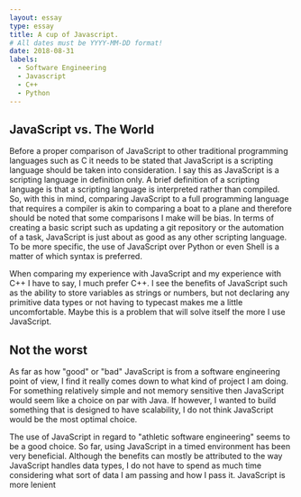 ```yaml
---
layout: essay
type: essay
title: A cup of Javascript.
# All dates must be YYYY-MM-DD format!
date: 2018-08-31
labels:
  - Software Engineering
  - Javascript
  - C++
  - Python
---
```


## JavaScript vs. The World

Before a proper comparison of JavaScript to other traditional programming languages such as C it needs to be stated that JavaScript is a scripting language should be taken into consideration. I say this as JavaScript is a scripting language in definition only. A brief definition of a scripting language is that a scripting language is interpreted rather than compiled. So, with this in mind, comparing JavaScript to a full programming language that requires a compiler is akin to comparing a boat to a plane and therefore should be noted that some comparisons I make will be bias.
In terms of creating a basic script such as updating a git repository or the automation of a task, JavaScript is just about as good as any other scripting language. To be more specific, the use of JavaScript over Python or even Shell is a matter of which syntax is preferred. 

When comparing my experience with JavaScript and my experience with C++ I have to say, I much prefer C++. I see the benefits of JavaScript such as the ability to store variables as strings or numbers, but not declaring any primitive data types or not having to typecast makes me a little uncomfortable. Maybe this is a problem that will solve itself the more I use JavaScript.

## Not the worst
As far as how "good" or "bad" JavaScript is from a software engineering point of view, I find it really comes down to what kind of project I am doing. For something relatively simple and not memory sensitive then JavaScript would seem like a choice on par with Java. If however, I wanted to build something that is designed to have scalability, I do not think JavaScript would be the most optimal choice.

The use of JavaScript in regard to "athletic software engineering" seems to be a good choice. So far, using JavaScript in a timed environment has been very beneficial. Although the benefits can mostly be attributed to the way JavaScript handles data types, I do not have to spend as much time considering what sort of data I am passing and how I pass it. JavaScript is more lenient  
